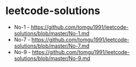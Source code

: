 # leetcode-solutions
* No-1 - https://github.com/tomgu1991/leetcode-solutions/blob/master/No-1.md
* No-7 - https://github.com/tomgu1991/leetcode-solutions/blob/master/No-7.md
* No-9 - https://github.com/tomgu1991/leetcode-solutions/blob/master/No-9.md
